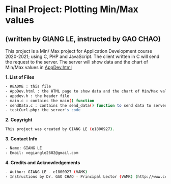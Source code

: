 # Final Project: Plotting Min/Max values
## (written by GIANG LE, instructed by GAO CHAO)

This project is a Min/ Max project for Application Development course 2020-2021; using C, PHP and JavaScript. The client written in C will send the request to the server. The server will show data and the chart of Min/Max values in [AppDev.html](http://www.cc.puv.fi/~e1800927/AppDev.html)

**1. List of Files**
```bash
- README : this file
- AppDev.html : the HTML page to show data and the chart of Min/Max values 
- appdev.h : the header file
- main.c : contains the main() function
- sendData.c : contains the send_data() function to send data to server
- testCurl.php: the server's code
```


**2. Copyright**
```bash
This project was created by GIANG LE (e1800927).
```

**3. Contact Info**
```bash
- Name: GIANG LE
- Email: vegiangle2602@gmail.com
```

**4. Credits and Acknowledgements**
```bash
- Author: GIANG LE - e1800927 (VAMK)
- Instructions by Dr. GAO CHAO - Principal Lector (VAMK) (http://www.cc.puv.fi/~gc/newhome/index.html)
```

